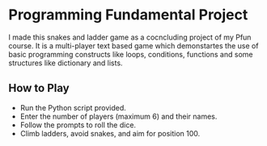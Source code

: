 # Programming Fundamental Project

I made this snakes and ladder game as a cocncluding project of my Pfun course. 
It is a multi-player text based game which demonstartes the use of basic programming constructs like loops, conditions, functions and some structures like dictionary and lists.

## How to Play
- Run the Python script provided.
- Enter the number of players (maximum 6) and their names.
- Follow the prompts to roll the dice.
- Climb ladders, avoid snakes, and aim for position 100.
